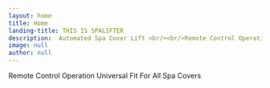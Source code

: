 ```yaml
---
layout: home
title: Home
landing-title: THIS IS SPALIFTER
description:  Automated Spa Cover Lift <br/><br/>Remote Control Operation <br/><br/>Universal Fit For All Spa Covers
image: null
author: null
---
```



Remote Control Operation
Universal Fit For All Spa Covers
